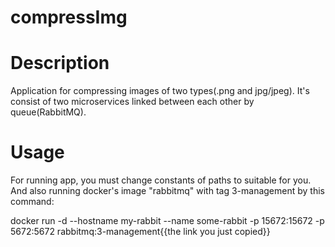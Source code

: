 # compressImg

# Description
Application for compressing images of two types(.png and jpg/jpeg). It's consist of two microservices linked between each other by queue(RabbitMQ).

# Usage
For running app, you must change constants of paths to suitable for you. And also running docker's image "rabbitmq" with tag 3-management by this command:

  docker run -d --hostname my-rabbit --name some-rabbit -p 15672:15672 -p 5672:5672 rabbitmq:3-management{{the link you just copied}}
